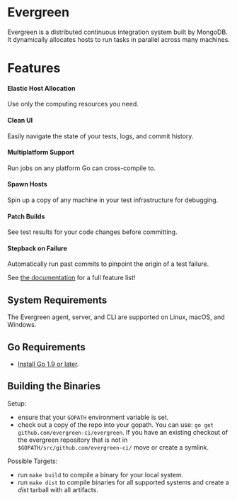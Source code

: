 # Evergreen
Evergreen is a distributed continuous integration system built by MongoDB.
It dynamically allocates hosts to run tasks in parallel across many machines.

# Features

#### Elastic Host Allocation
Use only the computing resources you need.

#### Clean UI
Easily navigate the state of your tests, logs, and commit history.

#### Multiplatform Support
Run jobs on any platform Go can cross-compile to.

#### Spawn Hosts
Spin up a copy of any machine in your test infrastructure for debugging.

#### Patch Builds
See test results for your code changes before committing.

#### Stepback on Failure
Automatically run past commits to pinpoint the origin of a test failure.

See [the documentation](https://github.com/evergreen-ci/evergreen/wiki) for a full feature list!

## System Requirements
The Evergreen agent, server, and CLI are supported on Linux, macOS, and Windows.

## Go Requirements
* [Install Go 1.9 or later](https://golang.org/dl/).

## Building the Binaries

Setup:

* ensure that your `GOPATH` environment variable is set.
* check out a copy of the repo into your gopath. You can use: `go get
  github.com/evergreen-ci/evergreen`. If you have an existing checkout
  of the evergreen repository that is not in
  `$GOPATH/src/github.com/evergreen-ci/` move or create a symlink.

Possible Targets:

* run `make build` to compile a binary for your local
  system.
* run `make dist` to compile binaries for all supported systems
  and create a *dist* tarball with all artifacts.
